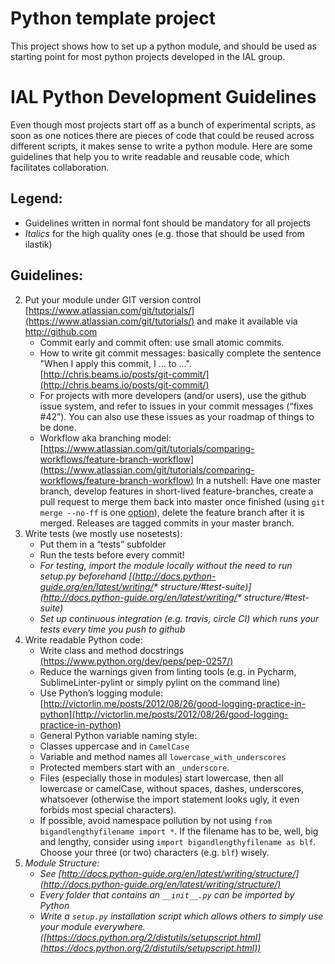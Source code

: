 # Python template project

This project shows how to set up a python module, and should be used as starting point for most python projects developed in the IAL group.

# IAL Python Development Guidelines

Even though most projects start off as a bunch of experimental scripts, as soon as one notices there are pieces of code that could be reused across different scripts, it makes sense to write a python module. Here are some guidelines that help you to write readable and reusable code, which facilitates collaboration.

## Legend: 

* Guidelines written in normal font should be mandatory for all projects
* _Italics_ for the high quality ones (e.g. those that should be used from ilastik)

## Guidelines:

2. Put your module under GIT version control [https://www.atlassian.com/git/tutorials/](https://www.atlassian.com/git/tutorials/) and make it available via http://github.com
    * Commit early and commit often: use small atomic commits.
    * How to write git commit messages: basically complete the sentence "When I apply this commit, I ... to ...". [http://chris.beams.io/posts/git-commit/](http://chris.beams.io/posts/git-commit/)
    * For projects with more developers (and/or users), use the github issue system, and refer to issues in your commit messages (“fixes #42”). You can also use these issues as your roadmap of things to be done.
    * Workflow aka branching model: [https://www.atlassian.com/git/tutorials/comparing-workflows/feature-branch-workflow](https://www.atlassian.com/git/tutorials/comparing-workflows/feature-branch-workflow)
     In a nutshell: Have one master branch, develop features in short-lived feature-branches, create a pull request to merge them back into master once finished (using `git merge --no-ff` is one [option](http://stackoverflow.com/questions/18126297/when-to-use-the-no-ff-merge-option-in-git)), delete the feature branch after it is merged. Releases are tagged commits in your master branch.
3. Write tests (we mostly use nosetests):
    * Put them in a “tests” subfolder
    * Run the tests before every commit!
    * _For testing, import the module locally without the need to run setup.py beforehand [(http://docs.python-guide.org/en/latest/writing/* structure/#test-suite)](http://docs.python-guide.org/en/latest/writing/* structure/#test-suite)_
    * _Set up continuous integration (e.g. travis, circle CI) which runs your tests every time you push to github_
4. Write readable Python code:
    * Write class and method docstrings [(https://www.python.org/dev/peps/pep-0257/)](https://www.python.org/dev/peps/pep-0257/)
    * Reduce the warnings given from linting tools (e.g. in Pycharm, SublimeLinter-pylint or simply pylint on the command line)
    * Use Python’s logging module: [http://victorlin.me/posts/2012/08/26/good-logging-practice-in-python](http://victorlin.me/posts/2012/08/26/good-logging-practice-in-python)
    * General Python variable naming style: 
     * Classes uppercase and in `CamelCase`
     * Variable and method names all `lowercase_with_underscores`
     * Protected members start with an `_underscore`.
     * Files (especially those in modules) start lowercase, then all lowercase or camelCase, without spaces, dashes, underscores, whatsoever (otherwise the import statement looks ugly, it even forbids most special characters).
    * If possible, avoid namespace pollution by not using `from bigandlengthyfilename import *`. If the filename has to be, well, big and lengthy, consider using `import bigandlengthyfilename as blf`. Choose your three (or two) characters (e.g. `blf`) wisely. 
1. _Module Structure:_
    * _See [http://docs.python-guide.org/en/latest/writing/structure/](http://docs.python-guide.org/en/latest/writing/structure/)_
    * _Every folder that contains an `__init__.py` can be imported by Python_
    * _Write a `setup.py` installation script which allows others to simply use your module everywhere. ([https://docs.python.org/2/distutils/setupscript.html](https://docs.python.org/2/distutils/setupscript.html))_
